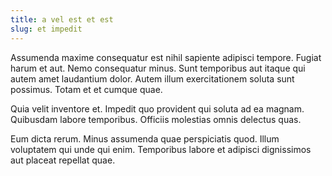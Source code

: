 ```yaml
---
title: a vel est et est
slug: et impedit
---
```


Assumenda maxime consequatur est nihil sapiente adipisci tempore. Fugiat harum et aut. Nemo consequatur minus. Sunt temporibus aut itaque qui autem amet laudantium dolor. Autem illum exercitationem soluta sunt possimus. Totam et et cumque quae.

Quia velit inventore et. Impedit quo provident qui soluta ad ea magnam. Quibusdam labore temporibus. Officiis molestias omnis delectus quas.

Eum dicta rerum. Minus assumenda quae perspiciatis quod. Illum voluptatem qui unde qui enim. Temporibus labore et adipisci dignissimos aut placeat repellat quae.
